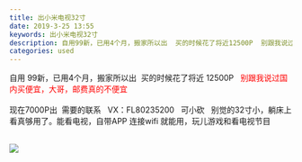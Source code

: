 ```yaml
---
title: 出小米电视32寸
date: 2019-3-25 13:55
keywords: 出小米电视32寸
description: 自用99新，已用4个月，搬家所以出  买的时候花了将近12500P  别跟我说过国内买便宜，大哥，邮费真的不便宜现在7000P出  需要的联系  VX：FL80235200  可小砍  别觉的32寸小，躺床上看真够用了。能看电视，自带APP
categories: used
---
```

<td class="t_f" id="postmessage_3302643">

自用 99新，已用4个月，搬家所以出  买的时候花了将近 12500P   <font color="#ff0000">别跟我说过国内买便宜，大哥，邮费真的不便宜 </font><br/>
<br/>
现在7000P出  需要的联系   VX：FL80235200   可小砍   别觉的32寸小，躺床上看真够用了。能看电视，自带APP 连接wifi 就能用，玩儿游戏和看电视节目<br/>
<br/>

<img aid="1122364" data-cf-modified-be228d3175ab7a7977dd6047-="" file="data/attachment/forum/201903/25/135343w0fllld4kbzfto0y.png.thumb.jpg" id="aimg_1122364" inpost="1" onclick="" onmouseover="" src="http://www.flw.ph/data/attachment/forum/201903/25/135343w0fllld4kbzfto0y.png" style="cursor:pointer" zoomfile="data/attachment/forum/201903/25/135343w0fllld4kbzfto0y.png"/>


<br/>
</td>
